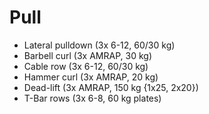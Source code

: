 # Pull
* Lateral pulldown (3x 6-12, 60/30 kg)
* Barbell curl (3x AMRAP, 30 kg) 
* Cable row (3x 6-12, 60/30 kg) 
* Hammer curl (3x AMRAP, 20 kg) 
* Dead-lift (3x AMRAP, 150 kg {1x25, 2x20})
* T-Bar rows (3x 6-8, 60 kg plates) 
